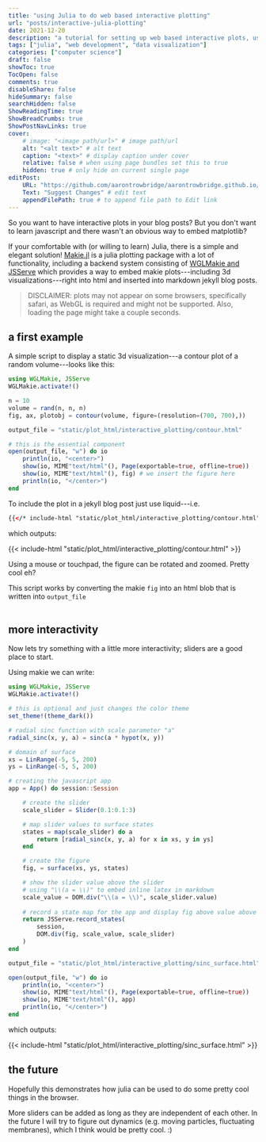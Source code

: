 ```yaml
---
title: "using Julia to do web based interactive plotting"
url: "posts/interactive-julia-plotting"
date: 2021-12-20 
description: "a tutorial for setting up web based interactive plots, using Julia and Makie.jl"
tags: ["julia", "web development", "data visualization"]
categories: ["computer science"] 
draft: false
showToc: true
TocOpen: false 
comments: true 
disableShare: false
hideSummary: false 
searchHidden: false 
ShowReadingTime: true
ShowBreadCrumbs: true
ShowPostNavLinks: true 
cover:
    # image: "<image path/url>" # image path/url
    alt: "<alt text>" # alt text
    caption: "<text>" # display caption under cover
    relative: false # when using page bundles set this to true
    hidden: true # only hide on current single page
editPost:
    URL: "https://github.com/aarontrowbridge/aarontrowbridge.github.io/content"
    Text: "Suggest Changes" # edit text
    appendFilePath: true # to append file path to Edit link
---
```



So you want to have interactive plots in your blog posts? But you don't want to learn javascript and there wasn't an obvious way to embed matplotlib?  

If your comfortable with (or willing to learn) Julia, there is a simple and elegant solution! [Makie.jl](https://makie.juliaplots.org/stable/) is a julia plotting package with a lot of functionality, including a backend system consisting of [WGLMakie and JSServe](https://makie.juliaplots.org/stable/documentation/backends_and_output/wglmakie/) which provides a way to embed makie plots---including 3d visualizations---right into html and inserted into markdown jekyll blog posts.

> DISCLAIMER: plots may not appear on some browsers, specifically safari, as WebGL is required and might not be supported.  Also, loading the page might take a couple seconds.

## a first example
A simple script to display a static 3d visualization---a contour plot of a random volume---looks like this:


```julia
using WGLMakie, JSServe
WGLMakie.activate!()

n = 10
volume = rand(n, n, n)
fig, ax, plotobj = contour(volume, figure=(resolution=(700, 700),))

output_file = "static/plot_html/interactive_plotting/contour.html"

# this is the essential component
open(output_file, "w") do io
    println(io, "<center>")
    show(io, MIME"text/html"(), Page(exportable=true, offline=true))
    show(io, MIME"text/html"(), fig) # we insert the figure here
    println(io, "</center>")
end
```

To include the plot in a jekyll blog post just use liquid---i.e.

```html
{{</* include-html "static/plot_html/interactive_plotting/contour.html" */>}}
```

which outputs:

{{< include-html "static/plot_html/interactive_plotting/contour.html" >}}

Using a mouse or touchpad, the figure can be rotated and zoomed. Pretty cool eh?

This script works by converting the makie `fig` into an html blob that is written into `output_file`   
<br>

## more interactivity

Now lets try something with a little more interactivity; sliders are a good place to start.

Using makie we can write:

```julia
using WGLMakie, JSServe
WGLMakie.activate!()

# this is optional and just changes the color theme
set_theme!(theme_dark())

# radial sinc function with scale parameter "a"
radial_sinc(x, y, a) = sinc(a * hypot(x, y)) 

# domain of surface
xs = LinRange(-5, 5, 200)
ys = LinRange(-5, 5, 200)

# creating the javascript app
app = App() do session::Session

    # create the slider
    scale_slider = Slider(0.1:0.1:3)

    # map slider values to surface states
    states = map(scale_slider) do a
        return [radial_sinc(x, y, a) for x in xs, y in ys]
    end

    # create the figure
    fig, = surface(xs, ys, states)

    # show the slider value above the slider 
    # using "\\(a = \\)" to embed inline latex in markdown 
    scale_value = DOM.div("\\(a = \\)", scale_slider.value)
    
    # record a state map for the app and display fig above value above slider
    return JSServe.record_states(
        session,
        DOM.div(fig, scale_value, scale_slider)
    )
end

output_file = "static/plot_html/interactive_plotting/sinc_surface.html"

open(output_file, "w") do io
    println(io, "<center>")
    show(io, MIME"text/html"(), Page(exportable=true, offline=true))
    show(io, MIME"text/html"(), app)
    println(io, "</center>")
end
```

which outputs:

{{< include-html "static/plot_html/interactive_plotting/sinc_surface.html" >}}

<!-- {{< include-html "static/plot_html/interactive_plotting/contour.html" >}} -->


## the future

Hopefully this demonstrates how julia can be used to do some pretty cool things in the browser. 

More sliders can be added as long as they are independent of each other.  In the future I will try to figure out dynamics (e.g. moving particles, fluctuating membranes), which I think would be pretty cool. :)

